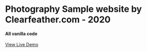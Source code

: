# Photography Sample website by Clearfeather.com - 2020
#### All vanilla code

[View Live Demo](https://clearfeather.github.io/LivingEarthPhotography/)
